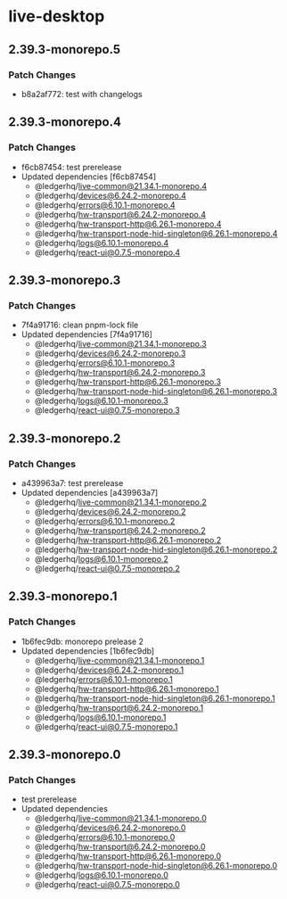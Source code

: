 # live-desktop

## 2.39.3-monorepo.5

### Patch Changes

- b8a2af772: test with changelogs

## 2.39.3-monorepo.4

### Patch Changes

- f6cb87454: test prerelease
- Updated dependencies [f6cb87454]
  - @ledgerhq/live-common@21.34.1-monorepo.4
  - @ledgerhq/devices@6.24.2-monorepo.4
  - @ledgerhq/errors@6.10.1-monorepo.4
  - @ledgerhq/hw-transport@6.24.2-monorepo.4
  - @ledgerhq/hw-transport-http@6.26.1-monorepo.4
  - @ledgerhq/hw-transport-node-hid-singleton@6.26.1-monorepo.4
  - @ledgerhq/logs@6.10.1-monorepo.4
  - @ledgerhq/react-ui@0.7.5-monorepo.4

## 2.39.3-monorepo.3

### Patch Changes

- 7f4a91716: clean pnpm-lock file
- Updated dependencies [7f4a91716]
  - @ledgerhq/live-common@21.34.1-monorepo.3
  - @ledgerhq/devices@6.24.2-monorepo.3
  - @ledgerhq/errors@6.10.1-monorepo.3
  - @ledgerhq/hw-transport@6.24.2-monorepo.3
  - @ledgerhq/hw-transport-http@6.26.1-monorepo.3
  - @ledgerhq/hw-transport-node-hid-singleton@6.26.1-monorepo.3
  - @ledgerhq/logs@6.10.1-monorepo.3
  - @ledgerhq/react-ui@0.7.5-monorepo.3

## 2.39.3-monorepo.2

### Patch Changes

- a439963a7: test prerelease
- Updated dependencies [a439963a7]
  - @ledgerhq/live-common@21.34.1-monorepo.2
  - @ledgerhq/devices@6.24.2-monorepo.2
  - @ledgerhq/errors@6.10.1-monorepo.2
  - @ledgerhq/hw-transport@6.24.2-monorepo.2
  - @ledgerhq/hw-transport-http@6.26.1-monorepo.2
  - @ledgerhq/hw-transport-node-hid-singleton@6.26.1-monorepo.2
  - @ledgerhq/logs@6.10.1-monorepo.2
  - @ledgerhq/react-ui@0.7.5-monorepo.2

## 2.39.3-monorepo.1

### Patch Changes

- 1b6fec9db: monorepo prelease 2
- Updated dependencies [1b6fec9db]
  - @ledgerhq/live-common@21.34.1-monorepo.1
  - @ledgerhq/devices@6.24.2-monorepo.1
  - @ledgerhq/errors@6.10.1-monorepo.1
  - @ledgerhq/hw-transport-http@6.26.1-monorepo.1
  - @ledgerhq/hw-transport-node-hid-singleton@6.26.1-monorepo.1
  - @ledgerhq/hw-transport@6.24.2-monorepo.1
  - @ledgerhq/logs@6.10.1-monorepo.1
  - @ledgerhq/react-ui@0.7.5-monorepo.1

## 2.39.3-monorepo.0

### Patch Changes

- test prerelease
- Updated dependencies
  - @ledgerhq/live-common@21.34.1-monorepo.0
  - @ledgerhq/devices@6.24.2-monorepo.0
  - @ledgerhq/errors@6.10.1-monorepo.0
  - @ledgerhq/hw-transport@6.24.2-monorepo.0
  - @ledgerhq/hw-transport-http@6.26.1-monorepo.0
  - @ledgerhq/hw-transport-node-hid-singleton@6.26.1-monorepo.0
  - @ledgerhq/logs@6.10.1-monorepo.0
  - @ledgerhq/react-ui@0.7.5-monorepo.0
